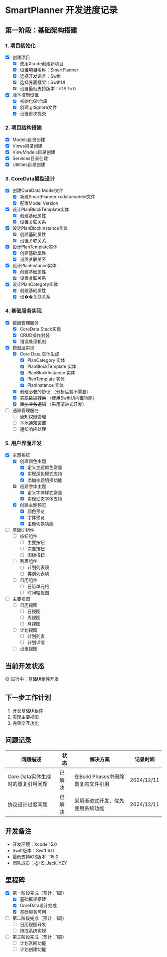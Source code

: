 # SmartPlanner 开发进度记录

## 第一阶段：基础架构搭建

### 1. 项目初始化
- [x] 创建项目
  - [x] 使用Xcode创建新项目
  - [x] 设置项目名称：SmartPlanner
  - [x] 选择开发语言：Swift
  - [x] 选择界面框架：SwiftUI
  - [x] 设置最低支持版本：iOS 15.0
- [x] 版本控制设置
  - [x] 初始化Git仓库
  - [x] 创建.gitignore文件
  - [x] 设置首次提交

### 2. 项目结构搭建
- [x] Models目录创建
- [x] Views目录创建
- [x] ViewModels目录创建
- [x] Services目录创建
- [x] Utilities目录创建

### 3. CoreData模型设计
- [x] 创建CoreData Model文件
  - [x] 新建SmartPlanner.xcdatamodeld文件
  - [x] 配置Model Version
- [x] 设计PlanBlockTemplate实体
  - [x] 创建基础属性
  - [x] 设置关联关系
- [x] 设计PlanBlockInstance实体
  - [x] 创建基础属性
  - [x] 设置关联关系
- [x] 设计PlanTemplate实体
  - [x] 创建基础属性
  - [x] 设置关联关系
- [x] 设计PlanInstance实体
  - [x] 创建基础属性
  - [x] 设置关联关系
- [x] 设计PlanCategory实体
  - [x] 创建基础属性
  - [x] 设��关联关系

### 4. 基础服务实现
- [x] 数据管理服务
  - [x] CoreData Stack实现
  - [x] CRUD操作封装
  - [x] 错误处理机制
- [x] 模型层实现
  - [x] Core Data 实体生成
    - [x] PlanCategory 实体
    - [x] PlanBlockTemplate 实体
    - [x] PlanBlockInstance 实体
    - [x] PlanTemplate 实体
    - [x] PlanInstance 实体
  - [x] ~~创建必要的协议~~ （分析后暂不需要）
  - [x] ~~实现数据转换~~ （使用SwiftUI内置功能）
  - [x] ~~添加业务逻辑~~ （采用渐进式开发）
- [ ] 通知管理服务
  - [ ] 通知权限管理
  - [ ] 本地通知设置
  - [ ] 通知响应处理

### 5. 用户界面开发
- [x] 主题系统
  - [x] 创建颜色主题
    - [x] 定义主题颜色常量
    - [x] 实现深色模式支持
    - [x] 添加主题切换功能
  - [x] 创建字体主题
    - [x] 定义字体样式常量
    - [x] 实现动态字体支持
  - [x] 创建主题预览
    - [x] 颜色预览
    - [x] 字体预览
    - [x] 主题切换功能

- [ ] 基础UI组件
  - [ ] 按钮组件
    - [ ] 主要按钮
    - [ ] 次要按钮
    - [ ] 图标按钮
  - [ ] 列表组件
    - [ ] 计划列表项
    - [ ] 类别列表项
  - [ ] 日历组件
    - [ ] 日历单元格
    - [ ] 时间轴视图

- [ ] 主要视图
  - [ ] 日历视图
    - [ ] 日视图
    - [ ] 周视图
    - [ ] 月视图
  - [ ] 计划视图
    - [ ] 计划列表
    - [ ] 计划详情
  - [ ] 设置视图

## 当前开发状态
🟡 进行中：基础UI组件开发

## 下一步工作计划
1. 开发基础UI组件
2. 实现主要视图
3. 完善交互功能

## 问题记录
| 问题描述 | 状态 | 解决方案 | 记录时间 |
|---------|------|---------|----------|
| Core Data实体生成时的重复引用问题 | 已解决 | 在Build Phases中删除重复的文件引用 | 2024/12/11 |
| 协议设计过度问题 | 已解决 | 采用渐进式开发，优先使用系统功能 | 2024/12/11 |

## 开发备注
- 开发环境：Xcode 15.0
- Swift版本：Swift 6.0
- 最低支持iOS版本：15.0
- 团队成员：@HS_Jack_YZY

## 里程碑
- [x] 第一阶段完成（预计：1周）
  - [x] 基础框架搭建
  - [x] CoreData设计完成
  - [x] 基础服务可用
- [ ] 第二阶段完成（预计：1周）
  - [ ] 日历视图开发
  - [ ] 拖拽系统实现
- [ ] 第三阶段完成（预计：1周）
  - [ ] 计划区间功能
  - [ ] 计划创建功能